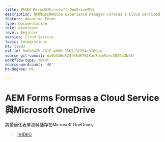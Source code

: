 ```yaml
---
title: 將AEM Forms與Microsoft OneDrive整合
description: 瞭解如何將Adobe Experience Manager Formsas a Cloud Service提交資料儲存在Microsoft OneDrive。
feature: Adaptive Forms
type: Documentation
role: Developer
level: Beginner
version: Cloud Service
topic: Integrations
kt: 11893
exl-id: 8ada642b-7810-4060-8567-82954e3789aa
source-git-commit: da0b536e824f68d97618ac7bce9aec5829c3b48f
workflow-type: tm+mt
source-wordcount: '40'
ht-degree: 0%

---
```


# AEM Forms Formsas a Cloud Service與Microsoft OneDrive

將最適化表單資料儲存在Microsoft OneDrive。

>[!VIDEO](https://video.tv.adobe.com/v/3415792/?quality=12&learn=on)
